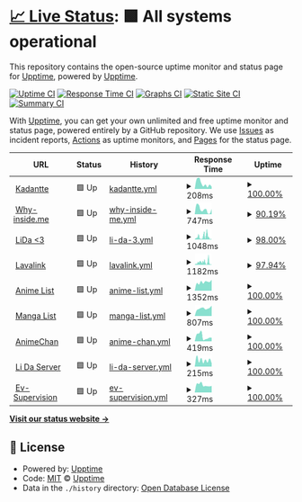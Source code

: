 # [📈 Live Status](https://demo.upptime.js.org): <!--live status--> **🟩 All systems operational**

This repository contains the open-source uptime monitor and status page for [Upptime](https://upptime.js.org), powered by [Upptime](https://github.com/upptime/upptime).

[![Uptime CI](https://github.com/Kadantte/candy-up/workflows/Uptime%20CI/badge.svg)](https://github.com/Kadantte/candy-up/actions?query=workflow%3A%22Uptime+CI%22)
[![Response Time CI](https://github.com/Kadantte/candy-up/workflows/Response%20Time%20CI/badge.svg)](https://github.com/Kadantte/candy-up/actions?query=workflow%3A%22Response+Time+CI%22)
[![Graphs CI](https://github.com/Kadantte/candy-up/workflows/Graphs%20CI/badge.svg)](https://github.com/Kadantte/candy-up/actions?query=workflow%3A%22Graphs+CI%22)
[![Static Site CI](https://github.com/Kadantte/candy-up/workflows/Static%20Site%20CI/badge.svg)](https://github.com/Kadantte/candy-up/actions?query=workflow%3A%22Static+Site+CI%22)
[![Summary CI](https://github.com/Kadantte/candy-up/workflows/Summary%20CI/badge.svg)](https://github.com/Kadantte/candy-up/actions?query=workflow%3A%22Summary+CI%22)

With [Upptime](https://upptime.js.org), you can get your own unlimited and free uptime monitor and status page, powered entirely by a GitHub repository. We use [Issues](https://github.com/upptime/upptime/issues) as incident reports, [Actions](https://github.com/Kadantte/candy-up/actions) as uptime monitors, and [Pages](https://demo.upptime.js.org) for the status page.

<!--start: status pages-->
<!-- This summary is generated by Upptime (https://github.com/upptime/upptime) -->
<!-- Do not edit this manually, your changes will be overwritten -->
<!-- prettier-ignore -->
| URL | Status | History | Response Time | Uptime |
| --- | ------ | ------- | ------------- | ------ |
| <img alt="" src="https://favicons.githubusercontent.com/kadantte.moe" height="13"> [Kadantte](https://kadantte.moe) | 🟩 Up | [kadantte.yml](https://github.com/Kadantte/candy-up/commits/HEAD/history/kadantte.yml) | <details><summary><img alt="Response time graph" src="./graphs/kadantte/response-time-week.png" height="20"> 208ms</summary><br><a href="https://status.kadantte.moe/history/kadantte"><img alt="Response time 237" src="https://img.shields.io/endpoint?url=https%3A%2F%2Fraw.githubusercontent.com%2FKadantte%2Fcandy-up%2FHEAD%2Fapi%2Fkadantte%2Fresponse-time.json"></a><br><a href="https://status.kadantte.moe/history/kadantte"><img alt="24-hour response time 84" src="https://img.shields.io/endpoint?url=https%3A%2F%2Fraw.githubusercontent.com%2FKadantte%2Fcandy-up%2FHEAD%2Fapi%2Fkadantte%2Fresponse-time-day.json"></a><br><a href="https://status.kadantte.moe/history/kadantte"><img alt="7-day response time 208" src="https://img.shields.io/endpoint?url=https%3A%2F%2Fraw.githubusercontent.com%2FKadantte%2Fcandy-up%2FHEAD%2Fapi%2Fkadantte%2Fresponse-time-week.json"></a><br><a href="https://status.kadantte.moe/history/kadantte"><img alt="30-day response time 205" src="https://img.shields.io/endpoint?url=https%3A%2F%2Fraw.githubusercontent.com%2FKadantte%2Fcandy-up%2FHEAD%2Fapi%2Fkadantte%2Fresponse-time-month.json"></a><br><a href="https://status.kadantte.moe/history/kadantte"><img alt="1-year response time 237" src="https://img.shields.io/endpoint?url=https%3A%2F%2Fraw.githubusercontent.com%2FKadantte%2Fcandy-up%2FHEAD%2Fapi%2Fkadantte%2Fresponse-time-year.json"></a></details> | <details><summary><a href="https://status.kadantte.moe/history/kadantte">100.00%</a></summary><a href="https://status.kadantte.moe/history/kadantte"><img alt="All-time uptime 100.00%" src="https://img.shields.io/endpoint?url=https%3A%2F%2Fraw.githubusercontent.com%2FKadantte%2Fcandy-up%2FHEAD%2Fapi%2Fkadantte%2Fuptime.json"></a><br><a href="https://status.kadantte.moe/history/kadantte"><img alt="24-hour uptime 100.00%" src="https://img.shields.io/endpoint?url=https%3A%2F%2Fraw.githubusercontent.com%2FKadantte%2Fcandy-up%2FHEAD%2Fapi%2Fkadantte%2Fuptime-day.json"></a><br><a href="https://status.kadantte.moe/history/kadantte"><img alt="7-day uptime 100.00%" src="https://img.shields.io/endpoint?url=https%3A%2F%2Fraw.githubusercontent.com%2FKadantte%2Fcandy-up%2FHEAD%2Fapi%2Fkadantte%2Fuptime-week.json"></a><br><a href="https://status.kadantte.moe/history/kadantte"><img alt="30-day uptime 100.00%" src="https://img.shields.io/endpoint?url=https%3A%2F%2Fraw.githubusercontent.com%2FKadantte%2Fcandy-up%2FHEAD%2Fapi%2Fkadantte%2Fuptime-month.json"></a><br><a href="https://status.kadantte.moe/history/kadantte"><img alt="1-year uptime 100.00%" src="https://img.shields.io/endpoint?url=https%3A%2F%2Fraw.githubusercontent.com%2FKadantte%2Fcandy-up%2FHEAD%2Fapi%2Fkadantte%2Fuptime-year.json"></a></details>
| <img alt="" src="https://favicons.githubusercontent.com/s1.why-inside.me" height="13"> [Why-inside.me](https://s1.why-inside.me/u/y8A3ka.png) | 🟩 Up | [why-inside-me.yml](https://github.com/Kadantte/candy-up/commits/HEAD/history/why-inside-me.yml) | <details><summary><img alt="Response time graph" src="./graphs/why-inside-me/response-time-week.png" height="20"> 747ms</summary><br><a href="https://status.kadantte.moe/history/why-inside-me"><img alt="Response time 519" src="https://img.shields.io/endpoint?url=https%3A%2F%2Fraw.githubusercontent.com%2FKadantte%2Fcandy-up%2FHEAD%2Fapi%2Fwhy-inside-me%2Fresponse-time.json"></a><br><a href="https://status.kadantte.moe/history/why-inside-me"><img alt="24-hour response time 791" src="https://img.shields.io/endpoint?url=https%3A%2F%2Fraw.githubusercontent.com%2FKadantte%2Fcandy-up%2FHEAD%2Fapi%2Fwhy-inside-me%2Fresponse-time-day.json"></a><br><a href="https://status.kadantte.moe/history/why-inside-me"><img alt="7-day response time 747" src="https://img.shields.io/endpoint?url=https%3A%2F%2Fraw.githubusercontent.com%2FKadantte%2Fcandy-up%2FHEAD%2Fapi%2Fwhy-inside-me%2Fresponse-time-week.json"></a><br><a href="https://status.kadantte.moe/history/why-inside-me"><img alt="30-day response time 524" src="https://img.shields.io/endpoint?url=https%3A%2F%2Fraw.githubusercontent.com%2FKadantte%2Fcandy-up%2FHEAD%2Fapi%2Fwhy-inside-me%2Fresponse-time-month.json"></a><br><a href="https://status.kadantte.moe/history/why-inside-me"><img alt="1-year response time 519" src="https://img.shields.io/endpoint?url=https%3A%2F%2Fraw.githubusercontent.com%2FKadantte%2Fcandy-up%2FHEAD%2Fapi%2Fwhy-inside-me%2Fresponse-time-year.json"></a></details> | <details><summary><a href="https://status.kadantte.moe/history/why-inside-me">90.19%</a></summary><a href="https://status.kadantte.moe/history/why-inside-me"><img alt="All-time uptime 97.87%" src="https://img.shields.io/endpoint?url=https%3A%2F%2Fraw.githubusercontent.com%2FKadantte%2Fcandy-up%2FHEAD%2Fapi%2Fwhy-inside-me%2Fuptime.json"></a><br><a href="https://status.kadantte.moe/history/why-inside-me"><img alt="24-hour uptime 100.00%" src="https://img.shields.io/endpoint?url=https%3A%2F%2Fraw.githubusercontent.com%2FKadantte%2Fcandy-up%2FHEAD%2Fapi%2Fwhy-inside-me%2Fuptime-day.json"></a><br><a href="https://status.kadantte.moe/history/why-inside-me"><img alt="7-day uptime 90.19%" src="https://img.shields.io/endpoint?url=https%3A%2F%2Fraw.githubusercontent.com%2FKadantte%2Fcandy-up%2FHEAD%2Fapi%2Fwhy-inside-me%2Fuptime-week.json"></a><br><a href="https://status.kadantte.moe/history/why-inside-me"><img alt="30-day uptime 97.74%" src="https://img.shields.io/endpoint?url=https%3A%2F%2Fraw.githubusercontent.com%2FKadantte%2Fcandy-up%2FHEAD%2Fapi%2Fwhy-inside-me%2Fuptime-month.json"></a><br><a href="https://status.kadantte.moe/history/why-inside-me"><img alt="1-year uptime 97.87%" src="https://img.shields.io/endpoint?url=https%3A%2F%2Fraw.githubusercontent.com%2FKadantte%2Fcandy-up%2FHEAD%2Fapi%2Fwhy-inside-me%2Fuptime-year.json"></a></details>
| <img alt="" src="https://favicons.githubusercontent.com/lida.kadantte.repl.co" height="13"> [LiDa <3](https://LiDa.kadantte.repl.co) | 🟩 Up | [li-da-3.yml](https://github.com/Kadantte/candy-up/commits/HEAD/history/li-da-3.yml) | <details><summary><img alt="Response time graph" src="./graphs/li-da-3/response-time-week.png" height="20"> 1048ms</summary><br><a href="https://status.kadantte.moe/history/li-da-3"><img alt="Response time 1208" src="https://img.shields.io/endpoint?url=https%3A%2F%2Fraw.githubusercontent.com%2FKadantte%2Fcandy-up%2FHEAD%2Fapi%2Fli-da-3%2Fresponse-time.json"></a><br><a href="https://status.kadantte.moe/history/li-da-3"><img alt="24-hour response time 82" src="https://img.shields.io/endpoint?url=https%3A%2F%2Fraw.githubusercontent.com%2FKadantte%2Fcandy-up%2FHEAD%2Fapi%2Fli-da-3%2Fresponse-time-day.json"></a><br><a href="https://status.kadantte.moe/history/li-da-3"><img alt="7-day response time 1048" src="https://img.shields.io/endpoint?url=https%3A%2F%2Fraw.githubusercontent.com%2FKadantte%2Fcandy-up%2FHEAD%2Fapi%2Fli-da-3%2Fresponse-time-week.json"></a><br><a href="https://status.kadantte.moe/history/li-da-3"><img alt="30-day response time 465" src="https://img.shields.io/endpoint?url=https%3A%2F%2Fraw.githubusercontent.com%2FKadantte%2Fcandy-up%2FHEAD%2Fapi%2Fli-da-3%2Fresponse-time-month.json"></a><br><a href="https://status.kadantte.moe/history/li-da-3"><img alt="1-year response time 1208" src="https://img.shields.io/endpoint?url=https%3A%2F%2Fraw.githubusercontent.com%2FKadantte%2Fcandy-up%2FHEAD%2Fapi%2Fli-da-3%2Fresponse-time-year.json"></a></details> | <details><summary><a href="https://status.kadantte.moe/history/li-da-3">98.00%</a></summary><a href="https://status.kadantte.moe/history/li-da-3"><img alt="All-time uptime 97.43%" src="https://img.shields.io/endpoint?url=https%3A%2F%2Fraw.githubusercontent.com%2FKadantte%2Fcandy-up%2FHEAD%2Fapi%2Fli-da-3%2Fuptime.json"></a><br><a href="https://status.kadantte.moe/history/li-da-3"><img alt="24-hour uptime 100.00%" src="https://img.shields.io/endpoint?url=https%3A%2F%2Fraw.githubusercontent.com%2FKadantte%2Fcandy-up%2FHEAD%2Fapi%2Fli-da-3%2Fuptime-day.json"></a><br><a href="https://status.kadantte.moe/history/li-da-3"><img alt="7-day uptime 98.00%" src="https://img.shields.io/endpoint?url=https%3A%2F%2Fraw.githubusercontent.com%2FKadantte%2Fcandy-up%2FHEAD%2Fapi%2Fli-da-3%2Fuptime-week.json"></a><br><a href="https://status.kadantte.moe/history/li-da-3"><img alt="30-day uptime 98.49%" src="https://img.shields.io/endpoint?url=https%3A%2F%2Fraw.githubusercontent.com%2FKadantte%2Fcandy-up%2FHEAD%2Fapi%2Fli-da-3%2Fuptime-month.json"></a><br><a href="https://status.kadantte.moe/history/li-da-3"><img alt="1-year uptime 97.43%" src="https://img.shields.io/endpoint?url=https%3A%2F%2Fraw.githubusercontent.com%2FKadantte%2Fcandy-up%2FHEAD%2Fapi%2Fli-da-3%2Fuptime-year.json"></a></details>
| <img alt="" src="https://favicons.githubusercontent.com/lidalavalink.kadantte.repl.co" height="13"> [Lavalink](https://lidalavalink.kadantte.repl.co/metrics) | 🟩 Up | [lavalink.yml](https://github.com/Kadantte/candy-up/commits/HEAD/history/lavalink.yml) | <details><summary><img alt="Response time graph" src="./graphs/lavalink/response-time-week.png" height="20"> 1182ms</summary><br><a href="https://status.kadantte.moe/history/lavalink"><img alt="Response time 1240" src="https://img.shields.io/endpoint?url=https%3A%2F%2Fraw.githubusercontent.com%2FKadantte%2Fcandy-up%2FHEAD%2Fapi%2Flavalink%2Fresponse-time.json"></a><br><a href="https://status.kadantte.moe/history/lavalink"><img alt="24-hour response time 302" src="https://img.shields.io/endpoint?url=https%3A%2F%2Fraw.githubusercontent.com%2FKadantte%2Fcandy-up%2FHEAD%2Fapi%2Flavalink%2Fresponse-time-day.json"></a><br><a href="https://status.kadantte.moe/history/lavalink"><img alt="7-day response time 1182" src="https://img.shields.io/endpoint?url=https%3A%2F%2Fraw.githubusercontent.com%2FKadantte%2Fcandy-up%2FHEAD%2Fapi%2Flavalink%2Fresponse-time-week.json"></a><br><a href="https://status.kadantte.moe/history/lavalink"><img alt="30-day response time 741" src="https://img.shields.io/endpoint?url=https%3A%2F%2Fraw.githubusercontent.com%2FKadantte%2Fcandy-up%2FHEAD%2Fapi%2Flavalink%2Fresponse-time-month.json"></a><br><a href="https://status.kadantte.moe/history/lavalink"><img alt="1-year response time 1240" src="https://img.shields.io/endpoint?url=https%3A%2F%2Fraw.githubusercontent.com%2FKadantte%2Fcandy-up%2FHEAD%2Fapi%2Flavalink%2Fresponse-time-year.json"></a></details> | <details><summary><a href="https://status.kadantte.moe/history/lavalink">97.94%</a></summary><a href="https://status.kadantte.moe/history/lavalink"><img alt="All-time uptime 86.55%" src="https://img.shields.io/endpoint?url=https%3A%2F%2Fraw.githubusercontent.com%2FKadantte%2Fcandy-up%2FHEAD%2Fapi%2Flavalink%2Fuptime.json"></a><br><a href="https://status.kadantte.moe/history/lavalink"><img alt="24-hour uptime 99.13%" src="https://img.shields.io/endpoint?url=https%3A%2F%2Fraw.githubusercontent.com%2FKadantte%2Fcandy-up%2FHEAD%2Fapi%2Flavalink%2Fuptime-day.json"></a><br><a href="https://status.kadantte.moe/history/lavalink"><img alt="7-day uptime 97.94%" src="https://img.shields.io/endpoint?url=https%3A%2F%2Fraw.githubusercontent.com%2FKadantte%2Fcandy-up%2FHEAD%2Fapi%2Flavalink%2Fuptime-week.json"></a><br><a href="https://status.kadantte.moe/history/lavalink"><img alt="30-day uptime 98.57%" src="https://img.shields.io/endpoint?url=https%3A%2F%2Fraw.githubusercontent.com%2FKadantte%2Fcandy-up%2FHEAD%2Fapi%2Flavalink%2Fuptime-month.json"></a><br><a href="https://status.kadantte.moe/history/lavalink"><img alt="1-year uptime 86.55%" src="https://img.shields.io/endpoint?url=https%3A%2F%2Fraw.githubusercontent.com%2FKadantte%2Fcandy-up%2FHEAD%2Fapi%2Flavalink%2Fuptime-year.json"></a></details>
| <img alt="" src="https://favicons.githubusercontent.com/list.kadantte.moe" height="13"> [Anime List](https://list.kadantte.moe) | 🟩 Up | [anime-list.yml](https://github.com/Kadantte/candy-up/commits/HEAD/history/anime-list.yml) | <details><summary><img alt="Response time graph" src="./graphs/anime-list/response-time-week.png" height="20"> 1352ms</summary><br><a href="https://status.kadantte.moe/history/anime-list"><img alt="Response time 1551" src="https://img.shields.io/endpoint?url=https%3A%2F%2Fraw.githubusercontent.com%2FKadantte%2Fcandy-up%2FHEAD%2Fapi%2Fanime-list%2Fresponse-time.json"></a><br><a href="https://status.kadantte.moe/history/anime-list"><img alt="24-hour response time 1721" src="https://img.shields.io/endpoint?url=https%3A%2F%2Fraw.githubusercontent.com%2FKadantte%2Fcandy-up%2FHEAD%2Fapi%2Fanime-list%2Fresponse-time-day.json"></a><br><a href="https://status.kadantte.moe/history/anime-list"><img alt="7-day response time 1352" src="https://img.shields.io/endpoint?url=https%3A%2F%2Fraw.githubusercontent.com%2FKadantte%2Fcandy-up%2FHEAD%2Fapi%2Fanime-list%2Fresponse-time-week.json"></a><br><a href="https://status.kadantte.moe/history/anime-list"><img alt="30-day response time 1428" src="https://img.shields.io/endpoint?url=https%3A%2F%2Fraw.githubusercontent.com%2FKadantte%2Fcandy-up%2FHEAD%2Fapi%2Fanime-list%2Fresponse-time-month.json"></a><br><a href="https://status.kadantte.moe/history/anime-list"><img alt="1-year response time 1551" src="https://img.shields.io/endpoint?url=https%3A%2F%2Fraw.githubusercontent.com%2FKadantte%2Fcandy-up%2FHEAD%2Fapi%2Fanime-list%2Fresponse-time-year.json"></a></details> | <details><summary><a href="https://status.kadantte.moe/history/anime-list">100.00%</a></summary><a href="https://status.kadantte.moe/history/anime-list"><img alt="All-time uptime 99.61%" src="https://img.shields.io/endpoint?url=https%3A%2F%2Fraw.githubusercontent.com%2FKadantte%2Fcandy-up%2FHEAD%2Fapi%2Fanime-list%2Fuptime.json"></a><br><a href="https://status.kadantte.moe/history/anime-list"><img alt="24-hour uptime 100.00%" src="https://img.shields.io/endpoint?url=https%3A%2F%2Fraw.githubusercontent.com%2FKadantte%2Fcandy-up%2FHEAD%2Fapi%2Fanime-list%2Fuptime-day.json"></a><br><a href="https://status.kadantte.moe/history/anime-list"><img alt="7-day uptime 100.00%" src="https://img.shields.io/endpoint?url=https%3A%2F%2Fraw.githubusercontent.com%2FKadantte%2Fcandy-up%2FHEAD%2Fapi%2Fanime-list%2Fuptime-week.json"></a><br><a href="https://status.kadantte.moe/history/anime-list"><img alt="30-day uptime 100.00%" src="https://img.shields.io/endpoint?url=https%3A%2F%2Fraw.githubusercontent.com%2FKadantte%2Fcandy-up%2FHEAD%2Fapi%2Fanime-list%2Fuptime-month.json"></a><br><a href="https://status.kadantte.moe/history/anime-list"><img alt="1-year uptime 99.61%" src="https://img.shields.io/endpoint?url=https%3A%2F%2Fraw.githubusercontent.com%2FKadantte%2Fcandy-up%2FHEAD%2Fapi%2Fanime-list%2Fuptime-year.json"></a></details>
| <img alt="" src="https://favicons.githubusercontent.com/list.kadantte.moe" height="13"> [Manga List](https://list.kadantte.moe/?type=manga) | 🟩 Up | [manga-list.yml](https://github.com/Kadantte/candy-up/commits/HEAD/history/manga-list.yml) | <details><summary><img alt="Response time graph" src="./graphs/manga-list/response-time-week.png" height="20"> 807ms</summary><br><a href="https://status.kadantte.moe/history/manga-list"><img alt="Response time 933" src="https://img.shields.io/endpoint?url=https%3A%2F%2Fraw.githubusercontent.com%2FKadantte%2Fcandy-up%2FHEAD%2Fapi%2Fmanga-list%2Fresponse-time.json"></a><br><a href="https://status.kadantte.moe/history/manga-list"><img alt="24-hour response time 1082" src="https://img.shields.io/endpoint?url=https%3A%2F%2Fraw.githubusercontent.com%2FKadantte%2Fcandy-up%2FHEAD%2Fapi%2Fmanga-list%2Fresponse-time-day.json"></a><br><a href="https://status.kadantte.moe/history/manga-list"><img alt="7-day response time 807" src="https://img.shields.io/endpoint?url=https%3A%2F%2Fraw.githubusercontent.com%2FKadantte%2Fcandy-up%2FHEAD%2Fapi%2Fmanga-list%2Fresponse-time-week.json"></a><br><a href="https://status.kadantte.moe/history/manga-list"><img alt="30-day response time 802" src="https://img.shields.io/endpoint?url=https%3A%2F%2Fraw.githubusercontent.com%2FKadantte%2Fcandy-up%2FHEAD%2Fapi%2Fmanga-list%2Fresponse-time-month.json"></a><br><a href="https://status.kadantte.moe/history/manga-list"><img alt="1-year response time 933" src="https://img.shields.io/endpoint?url=https%3A%2F%2Fraw.githubusercontent.com%2FKadantte%2Fcandy-up%2FHEAD%2Fapi%2Fmanga-list%2Fresponse-time-year.json"></a></details> | <details><summary><a href="https://status.kadantte.moe/history/manga-list">100.00%</a></summary><a href="https://status.kadantte.moe/history/manga-list"><img alt="All-time uptime 99.62%" src="https://img.shields.io/endpoint?url=https%3A%2F%2Fraw.githubusercontent.com%2FKadantte%2Fcandy-up%2FHEAD%2Fapi%2Fmanga-list%2Fuptime.json"></a><br><a href="https://status.kadantte.moe/history/manga-list"><img alt="24-hour uptime 100.00%" src="https://img.shields.io/endpoint?url=https%3A%2F%2Fraw.githubusercontent.com%2FKadantte%2Fcandy-up%2FHEAD%2Fapi%2Fmanga-list%2Fuptime-day.json"></a><br><a href="https://status.kadantte.moe/history/manga-list"><img alt="7-day uptime 100.00%" src="https://img.shields.io/endpoint?url=https%3A%2F%2Fraw.githubusercontent.com%2FKadantte%2Fcandy-up%2FHEAD%2Fapi%2Fmanga-list%2Fuptime-week.json"></a><br><a href="https://status.kadantte.moe/history/manga-list"><img alt="30-day uptime 100.00%" src="https://img.shields.io/endpoint?url=https%3A%2F%2Fraw.githubusercontent.com%2FKadantte%2Fcandy-up%2FHEAD%2Fapi%2Fmanga-list%2Fuptime-month.json"></a><br><a href="https://status.kadantte.moe/history/manga-list"><img alt="1-year uptime 99.62%" src="https://img.shields.io/endpoint?url=https%3A%2F%2Fraw.githubusercontent.com%2FKadantte%2Fcandy-up%2FHEAD%2Fapi%2Fmanga-list%2Fuptime-year.json"></a></details>
| <img alt="" src="https://favicons.githubusercontent.com/anichan.kadantte.moe" height="13"> [AnimeChan](https://anichan.kadantte.moe) | 🟩 Up | [anime-chan.yml](https://github.com/Kadantte/candy-up/commits/HEAD/history/anime-chan.yml) | <details><summary><img alt="Response time graph" src="./graphs/anime-chan/response-time-week.png" height="20"> 419ms</summary><br><a href="https://status.kadantte.moe/history/anime-chan"><img alt="Response time 663" src="https://img.shields.io/endpoint?url=https%3A%2F%2Fraw.githubusercontent.com%2FKadantte%2Fcandy-up%2FHEAD%2Fapi%2Fanime-chan%2Fresponse-time.json"></a><br><a href="https://status.kadantte.moe/history/anime-chan"><img alt="24-hour response time 310" src="https://img.shields.io/endpoint?url=https%3A%2F%2Fraw.githubusercontent.com%2FKadantte%2Fcandy-up%2FHEAD%2Fapi%2Fanime-chan%2Fresponse-time-day.json"></a><br><a href="https://status.kadantte.moe/history/anime-chan"><img alt="7-day response time 419" src="https://img.shields.io/endpoint?url=https%3A%2F%2Fraw.githubusercontent.com%2FKadantte%2Fcandy-up%2FHEAD%2Fapi%2Fanime-chan%2Fresponse-time-week.json"></a><br><a href="https://status.kadantte.moe/history/anime-chan"><img alt="30-day response time 431" src="https://img.shields.io/endpoint?url=https%3A%2F%2Fraw.githubusercontent.com%2FKadantte%2Fcandy-up%2FHEAD%2Fapi%2Fanime-chan%2Fresponse-time-month.json"></a><br><a href="https://status.kadantte.moe/history/anime-chan"><img alt="1-year response time 663" src="https://img.shields.io/endpoint?url=https%3A%2F%2Fraw.githubusercontent.com%2FKadantte%2Fcandy-up%2FHEAD%2Fapi%2Fanime-chan%2Fresponse-time-year.json"></a></details> | <details><summary><a href="https://status.kadantte.moe/history/anime-chan">100.00%</a></summary><a href="https://status.kadantte.moe/history/anime-chan"><img alt="All-time uptime 97.46%" src="https://img.shields.io/endpoint?url=https%3A%2F%2Fraw.githubusercontent.com%2FKadantte%2Fcandy-up%2FHEAD%2Fapi%2Fanime-chan%2Fuptime.json"></a><br><a href="https://status.kadantte.moe/history/anime-chan"><img alt="24-hour uptime 100.00%" src="https://img.shields.io/endpoint?url=https%3A%2F%2Fraw.githubusercontent.com%2FKadantte%2Fcandy-up%2FHEAD%2Fapi%2Fanime-chan%2Fuptime-day.json"></a><br><a href="https://status.kadantte.moe/history/anime-chan"><img alt="7-day uptime 100.00%" src="https://img.shields.io/endpoint?url=https%3A%2F%2Fraw.githubusercontent.com%2FKadantte%2Fcandy-up%2FHEAD%2Fapi%2Fanime-chan%2Fuptime-week.json"></a><br><a href="https://status.kadantte.moe/history/anime-chan"><img alt="30-day uptime 98.02%" src="https://img.shields.io/endpoint?url=https%3A%2F%2Fraw.githubusercontent.com%2FKadantte%2Fcandy-up%2FHEAD%2Fapi%2Fanime-chan%2Fuptime-month.json"></a><br><a href="https://status.kadantte.moe/history/anime-chan"><img alt="1-year uptime 97.46%" src="https://img.shields.io/endpoint?url=https%3A%2F%2Fraw.githubusercontent.com%2FKadantte%2Fcandy-up%2FHEAD%2Fapi%2Fanime-chan%2Fuptime-year.json"></a></details>
| <img alt="" src="https://favicons.githubusercontent.com/me.kadantte.moe" height="13"> [Li Da Server](https://me.kadantte.moe) | 🟩 Up | [li-da-server.yml](https://github.com/Kadantte/candy-up/commits/HEAD/history/li-da-server.yml) | <details><summary><img alt="Response time graph" src="./graphs/li-da-server/response-time-week.png" height="20"> 215ms</summary><br><a href="https://status.kadantte.moe/history/li-da-server"><img alt="Response time 164" src="https://img.shields.io/endpoint?url=https%3A%2F%2Fraw.githubusercontent.com%2FKadantte%2Fcandy-up%2FHEAD%2Fapi%2Fli-da-server%2Fresponse-time.json"></a><br><a href="https://status.kadantte.moe/history/li-da-server"><img alt="24-hour response time 112" src="https://img.shields.io/endpoint?url=https%3A%2F%2Fraw.githubusercontent.com%2FKadantte%2Fcandy-up%2FHEAD%2Fapi%2Fli-da-server%2Fresponse-time-day.json"></a><br><a href="https://status.kadantte.moe/history/li-da-server"><img alt="7-day response time 215" src="https://img.shields.io/endpoint?url=https%3A%2F%2Fraw.githubusercontent.com%2FKadantte%2Fcandy-up%2FHEAD%2Fapi%2Fli-da-server%2Fresponse-time-week.json"></a><br><a href="https://status.kadantte.moe/history/li-da-server"><img alt="30-day response time 182" src="https://img.shields.io/endpoint?url=https%3A%2F%2Fraw.githubusercontent.com%2FKadantte%2Fcandy-up%2FHEAD%2Fapi%2Fli-da-server%2Fresponse-time-month.json"></a><br><a href="https://status.kadantte.moe/history/li-da-server"><img alt="1-year response time 164" src="https://img.shields.io/endpoint?url=https%3A%2F%2Fraw.githubusercontent.com%2FKadantte%2Fcandy-up%2FHEAD%2Fapi%2Fli-da-server%2Fresponse-time-year.json"></a></details> | <details><summary><a href="https://status.kadantte.moe/history/li-da-server">100.00%</a></summary><a href="https://status.kadantte.moe/history/li-da-server"><img alt="All-time uptime 100.00%" src="https://img.shields.io/endpoint?url=https%3A%2F%2Fraw.githubusercontent.com%2FKadantte%2Fcandy-up%2FHEAD%2Fapi%2Fli-da-server%2Fuptime.json"></a><br><a href="https://status.kadantte.moe/history/li-da-server"><img alt="24-hour uptime 100.00%" src="https://img.shields.io/endpoint?url=https%3A%2F%2Fraw.githubusercontent.com%2FKadantte%2Fcandy-up%2FHEAD%2Fapi%2Fli-da-server%2Fuptime-day.json"></a><br><a href="https://status.kadantte.moe/history/li-da-server"><img alt="7-day uptime 100.00%" src="https://img.shields.io/endpoint?url=https%3A%2F%2Fraw.githubusercontent.com%2FKadantte%2Fcandy-up%2FHEAD%2Fapi%2Fli-da-server%2Fuptime-week.json"></a><br><a href="https://status.kadantte.moe/history/li-da-server"><img alt="30-day uptime 100.00%" src="https://img.shields.io/endpoint?url=https%3A%2F%2Fraw.githubusercontent.com%2FKadantte%2Fcandy-up%2FHEAD%2Fapi%2Fli-da-server%2Fuptime-month.json"></a><br><a href="https://status.kadantte.moe/history/li-da-server"><img alt="1-year uptime 100.00%" src="https://img.shields.io/endpoint?url=https%3A%2F%2Fraw.githubusercontent.com%2FKadantte%2Fcandy-up%2FHEAD%2Fapi%2Fli-da-server%2Fuptime-year.json"></a></details>
| <img alt="" src="https://favicons.githubusercontent.com/evsupervision.com" height="13"> [Ev-Supervision](https://evsupervision.com/evsupervision/manager/signin) | 🟩 Up | [ev-supervision.yml](https://github.com/Kadantte/candy-up/commits/HEAD/history/ev-supervision.yml) | <details><summary><img alt="Response time graph" src="./graphs/ev-supervision/response-time-week.png" height="20"> 327ms</summary><br><a href="https://status.kadantte.moe/history/ev-supervision"><img alt="Response time 323" src="https://img.shields.io/endpoint?url=https%3A%2F%2Fraw.githubusercontent.com%2FKadantte%2Fcandy-up%2FHEAD%2Fapi%2Fev-supervision%2Fresponse-time.json"></a><br><a href="https://status.kadantte.moe/history/ev-supervision"><img alt="24-hour response time 287" src="https://img.shields.io/endpoint?url=https%3A%2F%2Fraw.githubusercontent.com%2FKadantte%2Fcandy-up%2FHEAD%2Fapi%2Fev-supervision%2Fresponse-time-day.json"></a><br><a href="https://status.kadantte.moe/history/ev-supervision"><img alt="7-day response time 327" src="https://img.shields.io/endpoint?url=https%3A%2F%2Fraw.githubusercontent.com%2FKadantte%2Fcandy-up%2FHEAD%2Fapi%2Fev-supervision%2Fresponse-time-week.json"></a><br><a href="https://status.kadantte.moe/history/ev-supervision"><img alt="30-day response time 323" src="https://img.shields.io/endpoint?url=https%3A%2F%2Fraw.githubusercontent.com%2FKadantte%2Fcandy-up%2FHEAD%2Fapi%2Fev-supervision%2Fresponse-time-month.json"></a><br><a href="https://status.kadantte.moe/history/ev-supervision"><img alt="1-year response time 323" src="https://img.shields.io/endpoint?url=https%3A%2F%2Fraw.githubusercontent.com%2FKadantte%2Fcandy-up%2FHEAD%2Fapi%2Fev-supervision%2Fresponse-time-year.json"></a></details> | <details><summary><a href="https://status.kadantte.moe/history/ev-supervision">100.00%</a></summary><a href="https://status.kadantte.moe/history/ev-supervision"><img alt="All-time uptime 100.00%" src="https://img.shields.io/endpoint?url=https%3A%2F%2Fraw.githubusercontent.com%2FKadantte%2Fcandy-up%2FHEAD%2Fapi%2Fev-supervision%2Fuptime.json"></a><br><a href="https://status.kadantte.moe/history/ev-supervision"><img alt="24-hour uptime 100.00%" src="https://img.shields.io/endpoint?url=https%3A%2F%2Fraw.githubusercontent.com%2FKadantte%2Fcandy-up%2FHEAD%2Fapi%2Fev-supervision%2Fuptime-day.json"></a><br><a href="https://status.kadantte.moe/history/ev-supervision"><img alt="7-day uptime 100.00%" src="https://img.shields.io/endpoint?url=https%3A%2F%2Fraw.githubusercontent.com%2FKadantte%2Fcandy-up%2FHEAD%2Fapi%2Fev-supervision%2Fuptime-week.json"></a><br><a href="https://status.kadantte.moe/history/ev-supervision"><img alt="30-day uptime 100.00%" src="https://img.shields.io/endpoint?url=https%3A%2F%2Fraw.githubusercontent.com%2FKadantte%2Fcandy-up%2FHEAD%2Fapi%2Fev-supervision%2Fuptime-month.json"></a><br><a href="https://status.kadantte.moe/history/ev-supervision"><img alt="1-year uptime 100.00%" src="https://img.shields.io/endpoint?url=https%3A%2F%2Fraw.githubusercontent.com%2FKadantte%2Fcandy-up%2FHEAD%2Fapi%2Fev-supervision%2Fuptime-year.json"></a></details>

<!--end: status pages-->

[**Visit our status website →**](https://demo.upptime.js.org)

## 📄 License

- Powered by: [Upptime](https://github.com/upptime/upptime)
- Code: [MIT](./LICENSE) © [Upptime](https://upptime.js.org)
- Data in the `./history` directory: [Open Database License](https://opendatacommons.org/licenses/odbl/1-0/)

